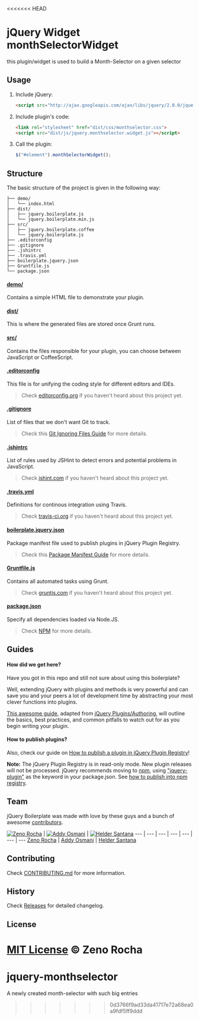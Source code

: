 <<<<<<< HEAD
# jQuery Widget monthSelectorWidget

this plugin/widget is used to build a Month-Selector on a given selector

## Usage

1. Include jQuery:

	```html
	<script src="http://ajax.googleapis.com/ajax/libs/jquery/2.0.0/jquery.min.js"></script>
	```

2. Include plugin's code:

	```html
	<link rel="stylesheet" href="dist/css/monthselector.css">
	<script src="dist/js/jquery.monthselector.widget.js"></script>
	```

3. Call the plugin:

	```javascript
	$("#element").monthSelectorWidget();
	```

## Structure

The basic structure of the project is given in the following way:

```
├── demo/
│   └── index.html
├── dist/
│   ├── jquery.boilerplate.js
│   └── jquery.boilerplate.min.js
├── src/
│   ├── jquery.boilerplate.coffee
│   └── jquery.boilerplate.js
├── .editorconfig
├── .gitignore
├── .jshintrc
├── .travis.yml
├── boilerplate.jquery.json
├── Gruntfile.js
└── package.json
```

#### [demo/](https://github.com/jquery-boilerplate/boilerplate/tree/master/demo)

Contains a simple HTML file to demonstrate your plugin.

#### [dist/](https://github.com/jquery-boilerplate/boilerplate/tree/master/dist)

This is where the generated files are stored once Grunt runs.

#### [src/](https://github.com/jquery-boilerplate/boilerplate/tree/master/src)

Contains the files responsible for your plugin, you can choose between JavaScript or CoffeeScript.

#### [.editorconfig](https://github.com/jquery-boilerplate/boilerplate/tree/master/.editorconfig)

This file is for unifying the coding style for different editors and IDEs.

> Check [editorconfig.org](http://editorconfig.org) if you haven't heard about this project yet.

#### [.gitignore](https://github.com/jquery-boilerplate/boilerplate/tree/master/.gitignore)

List of files that we don't want Git to track.

> Check this [Git Ignoring Files Guide](https://help.github.com/articles/ignoring-files) for more details.

#### [.jshintrc](https://github.com/jquery-boilerplate/boilerplate/tree/master/.jshintrc)

List of rules used by JSHint to detect errors and potential problems in JavaScript.

> Check [jshint.com](http://jshint.com/about/) if you haven't heard about this project yet.

#### [.travis.yml](https://github.com/jquery-boilerplate/boilerplate/tree/master/.travis.yml)

Definitions for continous integration using Travis.

> Check [travis-ci.org](http://about.travis-ci.org/) if you haven't heard about this project yet.

#### [boilerplate.jquery.json](https://github.com/jquery-boilerplate/boilerplate/tree/master/boilerplate.jquery.json)

Package manifest file used to publish plugins in jQuery Plugin Registry.

> Check this [Package Manifest Guide](http://plugins.jquery.com/docs/package-manifest/) for more details.

#### [Gruntfile.js](https://github.com/jquery-boilerplate/boilerplate/tree/master/Gruntfile.js)

Contains all automated tasks using Grunt.

> Check [gruntjs.com](http://gruntjs.com) if you haven't heard about this project yet.

#### [package.json](https://github.com/jquery-boilerplate/boilerplate/tree/master/package.json)

Specify all dependencies loaded via Node.JS.

> Check [NPM](https://npmjs.org/doc/json.html) for more details.

## Guides

#### How did we get here?

Have you got in this repo and still not sure about using this boilerplate?

Well, extending jQuery with plugins and methods is very powerful and can save you and your peers a lot of development time by abstracting your most clever functions into plugins.

[This awesome guide](https://github.com/jquery-boilerplate/boilerplate/wiki/How-did-we-get-here%3F), adapted from [jQuery Plugins/Authoring](http://docs.jquery.com/Plugins/Authoring), will outline the basics, best practices, and common pitfalls to watch out for as you begin writing your plugin.

#### How to publish plugins?

Also, check our guide on [How to publish a plugin in jQuery Plugin Registry](https://github.com/jquery-boilerplate/boilerplate/wiki/How-to-publish-a-plugin-in-jQuery-Plugin-Registry
)!

**Note:** The jQuery Plugin Registry is in read-only mode. New plugin releases will not be processed.
jQuery recommends moving to [npm](https://www.npmjs.com/), using ["jquery-plugin"](https://www.npmjs.com/browse/keyword/jquery-plugin) as the keyword in your package.json. See [how to publish into npm registry](https://gist.github.com/coolaj86/1318304).

## Team

jQuery Boilerplate was made with love by these guys and a bunch of awesome [contributors](https://github.com/jquery-boilerplate/boilerplate/graphs/contributors).

[![Zeno Rocha](http://gravatar.com/avatar/e190023b66e2b8aa73a842b106920c93?s=70)](http://zenorocha.com) | [![Addy Osmani](http://gravatar.com/avatar/96270e4c3e5e9806cf7245475c00b275?s=70)](http://addyosmani.com) | [![Helder Santana](http://gravatar.com/avatar/63fb620ee7d14fc91030d4349d189b3e?s=70)](http://heldr.com)
--- | --- | --- | --- | --- | --- | ---
[Zeno Rocha](http://zenorocha.com) | [Addy Osmani](http://addyosmani.com) | [Helder Santana](http://heldr.com)

## Contributing

Check [CONTRIBUTING.md](https://github.com/jquery-boilerplate/boilerplate/blob/master/CONTRIBUTING.md) for more information.

## History

Check [Releases](https://github.com/jquery-boilerplate/jquery-boilerplate/releases) for detailed changelog.

## License

[MIT License](http://zenorocha.mit-license.org/) © Zeno Rocha
=======
# jquery-monthselector
A newly created month-selector with such big entries
>>>>>>> 0d3766f9ad33da41717e72a68ea0a9fdf5ff9ddd
